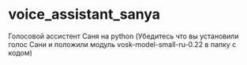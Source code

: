 # voice_assistant_sanya
Голосовой ассистент Саня на python (Убедитесь что вы установили голос Сани и положили модуль vosk-model-small-ru-0.22 в папку с кодом)
